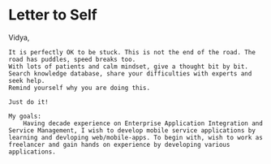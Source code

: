 Letter to Self
==============


Vidya, 


	It is perfectly OK to be stuck. This is not the end of the road. The road has puddles, speed breaks too. 
	With lots of patients and calm mindset, give a thought bit by bit. 
	Search knowledge database, share your difficulties with experts and seek help.
	Remind yourself why you are doing this.

	Just do it!

	My goals:
		Having decade experience on Enterprise Application Integration and Service Management, I wish to develop mobile service applications by learning and devloping web/mobile-apps. To begin with, wish to work as freelancer and gain hands on experience by developing various applications.

	